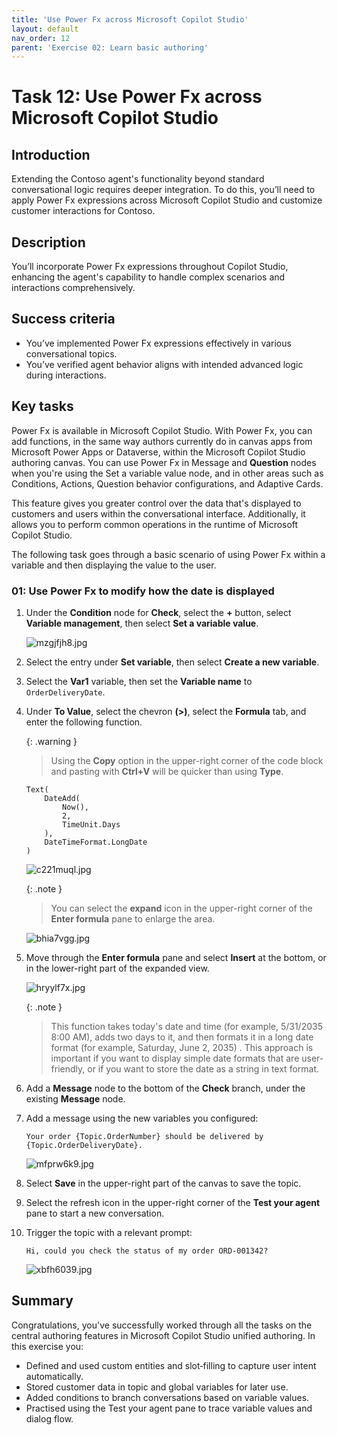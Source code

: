 ```yaml
---
title: 'Use Power Fx across Microsoft Copilot Studio'
layout: default
nav_order: 12
parent: 'Exercise 02: Learn basic authoring'
---
```


# Task 12: Use Power Fx across Microsoft Copilot Studio

## Introduction

Extending the Contoso agent's functionality beyond standard conversational logic requires deeper integration. To do this, you’ll need to apply Power Fx expressions across Microsoft Copilot Studio and customize customer interactions for Contoso.

## Description

You’ll incorporate Power Fx expressions throughout Copilot Studio, enhancing the agent's capability to handle complex scenarios and interactions comprehensively.

## Success criteria

-   You’ve implemented Power Fx expressions effectively in various conversational topics.
-   You’ve verified agent behavior aligns with intended advanced logic during interactions.


## Key tasks

Power Fx is available in Microsoft Copilot Studio. With Power Fx, you can add functions, in the same way authors currently do in canvas apps from Microsoft Power Apps or Dataverse, within the Microsoft Copilot Studio authoring canvas. You can use Power Fx in Message and **Question** nodes when you're using the Set a variable value node, and in other areas such as Conditions, Actions, Question behavior configurations, and Adaptive Cards. 

This feature gives you greater control over the data that's displayed to customers and users within the conversational interface. Additionally, it allows you to perform common operations in the runtime of Microsoft Copilot Studio.
 	
The following task goes through a basic scenario of using Power Fx within a variable and then displaying the value to the user.

### 01: Use Power Fx to modify how the date is displayed

1. Under the **Condition** node for **Check**, select the **+** button, select **Variable management**, then select **Set a variable value**.

    ![mzgjfjh8.jpg](../../media/mzgjfjh8.jpg)

1. Select the entry under **Set variable**, then select **Create a new variable**.

1. Select the **Var1** variable, then set the **Variable name** to `OrderDeliveryDate`.

1. Under **To Value**, select the chevron **(>)**, select the **Formula** tab, and enter the following function.

	{: .warning }
    > Using the **Copy** option in the upper-right corner of the code block and pasting with **Ctrl+V** will be quicker than using **Type**. 

	```
	Text(
		DateAdd(
			Now(),
			2,
			TimeUnit.Days
		),
		DateTimeFormat.LongDate
	)
	```

	![c221muql.jpg](../../media/c221muql.jpg)

	{: .note }
    > You can select the **expand** icon in the upper-right corner of the **Enter formula** pane to enlarge the area.

	![bhia7vgg.jpg](../../media/bhia7vgg.jpg)

1. Move through the **Enter formula** pane and select **Insert** at the bottom, or in the lower-right part of the expanded view.

	![hryylf7x.jpg](../../media/hryylf7x.jpg)

	{: .note }
    > This function takes today's date and time (for example, 5/31/2035 8:00 AM), adds two days to it, and then formats it in a long date format (for example, Saturday, June 2, 2035) . This approach is important if you want to display simple date formats that are user-friendly, or if you want to store the date as a string in text format.

1. Add a **Message** node to the bottom of the **Check** branch, under the existing **Message** node.

1. Add a message using the new variables you configured:

	```
    Your order {Topic.OrderNumber} should be delivered by {Topic.OrderDeliveryDate}.
    ```

	![mfprw6k9.jpg](../../media/mfprw6k9.jpg)

1. Select **Save** in the upper-right part of the canvas to save the topic.

1. Select the refresh icon in the upper-right corner of the **Test your agent** pane to start a new conversation.

1. Trigger the topic with a relevant prompt:

	```
    Hi, could you check the status of my order ORD-001342?
    ```

	![xbfh6039.jpg](../../media/xbfh6039.jpg)

</details>

## Summary

Congratulations, you've successfully worked through all the tasks on the central authoring features in Microsoft Copilot Studio unified authoring. In this exercise you:

 - Defined and used custom entities and slot‑filling to capture user intent automatically.
 - Stored customer data in topic and global variables for later use.
 - Added conditions to branch conversations based on variable values.
 - Practised using the Test your agent pane to trace variable values and dialog flow. 